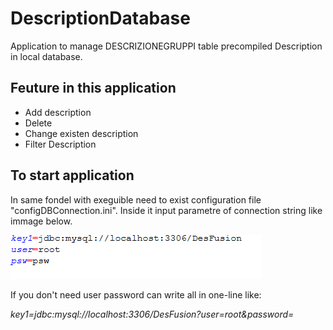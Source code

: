 # DescriptionDatabase 
Application to manage DESCRIZIONEGRUPPI table precompiled Description in local database.
## Feuture in this application
- Add description
- Delete
- Change existen description
- Filter Description

## To start application 
In same fondel with exeguible need to exist configuration file "configDBConnection.ini".
Inside it input parametre of connection string like immage below.

![Alt text](image.png "Connection")

If you don't need user password can write all in one-line like:

*key1=jdbc:mysql://localhost:3306/DesFusion?user=root&password=*